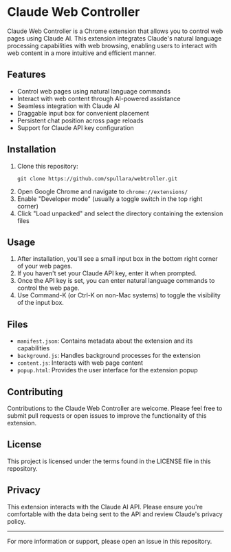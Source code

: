# Claude Web Controller

Claude Web Controller is a Chrome extension that allows you to control web pages using Claude AI. This extension integrates Claude's natural language processing capabilities with web browsing, enabling users to interact with web content in a more intuitive and efficient manner.

## Features

- Control web pages using natural language commands
- Interact with web content through AI-powered assistance
- Seamless integration with Claude AI
- Draggable input box for convenient placement
- Persistent chat position across page reloads
- Support for Claude API key configuration

## Installation

1. Clone this repository:
   ```
   git clone https://github.com/spullara/webtroller.git
   ```
2. Open Google Chrome and navigate to `chrome://extensions/`
3. Enable "Developer mode" (usually a toggle switch in the top right corner)
4. Click "Load unpacked" and select the directory containing the extension files

## Usage

1. After installation, you'll see a small input box in the bottom right corner of your web pages.
2. If you haven't set your Claude API key, enter it when prompted.
3. Once the API key is set, you can enter natural language commands to control the web page.
4. Use Command-K (or Ctrl-K on non-Mac systems) to toggle the visibility of the input box.

## Files

- `manifest.json`: Contains metadata about the extension and its capabilities
- `background.js`: Handles background processes for the extension
- `content.js`: Interacts with web page content
- `popup.html`: Provides the user interface for the extension popup

## Contributing

Contributions to the Claude Web Controller are welcome. Please feel free to submit pull requests or open issues to improve the functionality of this extension.

## License

This project is licensed under the terms found in the LICENSE file in this repository.

## Privacy

This extension interacts with the Claude AI API. Please ensure you're comfortable with the data being sent to the API and review Claude's privacy policy.

---

For more information or support, please open an issue in this repository.